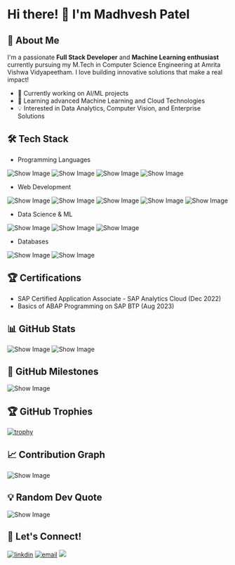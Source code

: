<!-- ## Hi there 👋 -->

# Hi there! 👋 I'm Madhvesh Patel

 ## 🚀 About Me

I'm a passionate **Full Stack Developer** and **Machine Learning enthusiast** currently pursuing my M.Tech in Computer Science Engineering at Amrita Vishwa Vidyapeetham. I love building innovative solutions that make a real impact!

 - 🔭 Currently working on AI/ML projects
 - 🌱 Learning advanced Machine Learning and Cloud Technologies
 - 💡 Interested in Data Analytics, Computer Vision, and Enterprise Solutions

## 🛠️ Tech Stack
 
 - Programming Languages
   
![Show Image](https://img.shields.io/badge/Python-3776AB?style=for-the-badge&logo=python&logoColor=white)
![Show Image](https://img.shields.io/badge/JavaScript-F7DF1E?style=for-the-badge&logo=javascript&logoColor=black)
![Show Image](https://img.shields.io/badge/Kotlin-0095D5?style=for-the-badge&logo=kotlin&logoColor=white)
![Show Image](https://img.shields.io/badge/SQL-4479A1?style=for-the-badge&logo=mysql&logoColor=white)

 - Web Development
   
![Show Image](https://img.shields.io/badge/Django-092E20?style=for-the-badge&logo=django&logoColor=white)
![Show Image](https://img.shields.io/badge/React-20232A?style=for-the-badge&logo=react&logoColor=61DAFB)
![Show Image](https://img.shields.io/badge/Node.js-43853D?style=for-the-badge&logo=node.js&logoColor=white)
![Show Image](https://img.shields.io/badge/HTML5-E34F26?style=for-the-badge&logo=html5&logoColor=white)
![Show Image](https://img.shields.io/badge/CSS3-1572B6?style=for-the-badge&logo=css3&logoColor=white)

 - Data Science & ML

![Show Image](https://img.shields.io/badge/Pandas-150458?style=for-the-badge&logo=pandas&logoColor=white)
![Show Image](https://img.shields.io/badge/NumPy-013243?style=for-the-badge&logo=numpy&logoColor=white)
![Show Image](https://img.shields.io/badge/Keras-D00000?style=for-the-badge&logo=keras&logoColor=white)

 - Databases

![Show Image](https://img.shields.io/badge/MongoDB-4EA94B?style=for-the-badge&logo=mongodb&logoColor=white)
![Show Image](https://img.shields.io/badge/MySQL-005C84?style=for-the-badge&logo=mysql&logoColor=white)


## 🏆 Certifications

 - SAP Certified Application Associate - SAP Analytics Cloud (Dec 2022)
 - Basics of ABAP Programming on SAP BTP (Aug 2023)


## 📊 GitHub Stats

![Show Image](https://github-readme-stats.vercel.app/api?username=Madhvesh-Patel3241&show_icons=true&theme=radical)
![Show Image](https://github-readme-stats.vercel.app/api/top-langs/?username=Madhvesh-Patel3241&layout=compact&theme=radical)

## 🎯 GitHub Milestones

![Show Image](https://komarev.com/ghpvc/?username=Madhvesh-Patel3241&color=brightgreen&style=flat-square)

## 🏆 GitHub Trophies
<!-- https://github.com/ryo-ma/github-profile-trophy -->
[![trophy](https://github-profile-trophy.vercel.app/?username=Madhvesh-Patel3241&theme=onedark&title=-Issues,-Followers,-Reviews)](https://github.com/ryo-ma/github-profile-trophy)

## 📈 Contribution Graph
<!-- https://github.com/ashutosh00710/github-readme-activity-graph -->
![Show Image](https://github-readme-activity-graph.vercel.app/graph?username=Madhvesh-Patel3241&theme=react-dark)


## 💡 Random Dev Quote

![Show Image](https://quotes-github-readme.vercel.app/api?type=horizontal&theme=radical)
<!--
## 🎲 Fun Fact Generator

![Show Image](https://quotes-github-readme.vercel.app/api?type=horizontal&theme=dark)-->

## 🤝 Let's Connect!

[![linkdin](https://img.shields.io/badge/LinkedIn-0077B5?style=for-the-badge&logo=linkedin&logoColor=white)](https://www.linkedin.com/in/madhvesh-patel-5a4904241)
[![email](https://img.shields.io/badge/Email-D14836?style=for-the-badge&logo=gmail&logoColor=white)](mailto:patelmadhvesh@outlook.com)
[<img src="https://img.shields.io/badge/GitHub-100000?style=for-the-badge&logo=github&logoColor=white">](https://github.com/Madhvesh-Patel3241)

<!--🎓 Currently pursuing **M.Tech in Computer Science and Engineering** at **Amrita Vishwa Vidyapeetham**, with a strong foundation from **ITM Universe (B.Tech CSE)**.-->
<!--
**Madhvesh-Patel3241/Madhvesh-Patel3241** is a ✨ _special_ ✨ repository because its `README.md` (this file) appears on your GitHub profile.-->

<!-- Here are some ideas to get you started:

- 🔭 I’m currently working on ...
- 🌱 I’m currently learning ...
- 👯 I’m looking to collaborate on ...
- 🤔 I’m looking for help with ...
- 💬 Ask me about ...
- 📫 How to reach me: ...
- 😄 Pronouns: ...
- ⚡ Fun fact: ... -->
